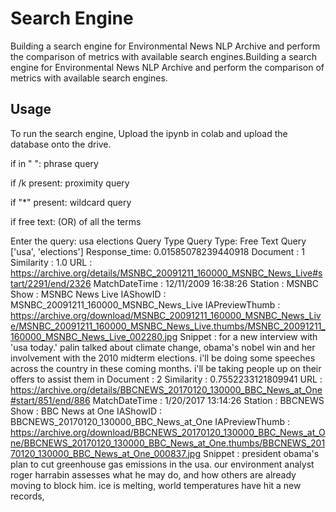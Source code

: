 
# Search Engine
Building a search engine for Environmental News NLP Archive and perform the comparison of metrics with available search engines.Building a search engine for 
Environmental News NLP Archive and perform the comparison of metrics with available search engines.


## Usage

To run the search engine, Upload the ipynb in colab and upload the database onto the drive. 

 if in " ": phrase query
  
 if /k present: proximity query
  
 if "*" present: wildcard query
 
 if free text: (OR) of all the terms

Enter the query: usa elections
Query Type
Query Type: Free Text Query
['usa', 'elections']
Response_time:  0.01585078239440918
Document : 1
Similarity :  1.0
URL  :  https://archive.org/details/MSNBC_20091211_160000_MSNBC_News_Live#start/2291/end/2326
MatchDateTime  :  12/11/2009 16:38:26
Station  :  MSNBC
Show  :  MSNBC News Live
IAShowID  :  MSNBC_20091211_160000_MSNBC_News_Live
IAPreviewThumb  :  https://archive.org/download/MSNBC_20091211_160000_MSNBC_News_Live/MSNBC_20091211_160000_MSNBC_News_Live.thumbs/MSNBC_20091211_160000_MSNBC_News_Live_002280.jpg
Snippet  :  for a new interview with 'usa today.' palin talked about climate change, obama's nobel win and her involvement with the 2010 midterm elections. i'll be doing some speeches across the country in these coming months. i'll be taking people up on their offers to assist them in
Document : 2
Similarity :  0.7552233121809941
URL  :  https://archive.org/details/BBCNEWS_20170120_130000_BBC_News_at_One#start/851/end/886
MatchDateTime  :  1/20/2017 13:14:26
Station  :  BBCNEWS
Show  :  BBC News at One
IAShowID  :  BBCNEWS_20170120_130000_BBC_News_at_One
IAPreviewThumb  :  https://archive.org/download/BBCNEWS_20170120_130000_BBC_News_at_One/BBCNEWS_20170120_130000_BBC_News_at_One.thumbs/BBCNEWS_20170120_130000_BBC_News_at_One_000837.jpg
Snippet  :  president obama's plan to cut greenhouse gas emissions in the usa. our environment analyst roger harrabin assesses what he may do, and how others are already moving to block him. ice is melting, world temperatures have hit a new records,


